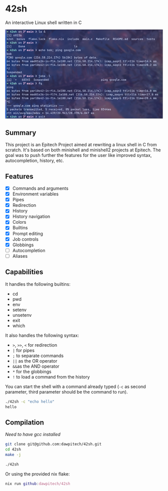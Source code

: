 # 42sh

An interactive Linux shell written in C

![Screenshot of the shell](./bonus/screenshot.png)
## Summary

This project is an Epitech Project aimed at rewriting a linux shell in C
from scratch.
It's based on both minishell and minishell2 projects at Epitech.
The goal was to push further the features for the user like improved syntax,
autocompletion, history, etc.

## Features

- [x] Commands and arguments
- [x] Environment variables
- [x] Pipes
- [x] Redirection
- [x] History
- [x] History navigation
- [x] Colors
- [x] Builtins
- [x] Prompt editing
- [x] Job controls
- [x] Globbings
- [ ] Autocompletion
- [ ] Aliases

## Capabilities

It handles the following builtins:

* cd
* pwd
* env
* setenv
* unsetenv
* exit
* which

It also handles the following syntax:

* `>`, `>>`, `<` for redirection
* `|` for pipes
* `;` to separate commands
* `||` as the OR operator
* `&&`as the AND operator
* `*` for the globbings
* `!` to load a command from the history

You can start the shell with a command already typed (`-c` as second parameter, third parameter should be the command to run).

```bash
./42sh -c "echo hello"
hello
```

## Compilation

*Need to have gcc installed*
```bash
git clone git@github.com:dawpitech/42sh.git
cd 42sh
make -j
```
```bash
./42sh
```
Or using the provided nix flake:
```nix
nix run github:dawpitech/42sh
```
